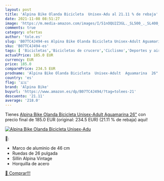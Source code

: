 ```yaml
---
layout: post
title: 'Alpina Bike Olanda Bicicleta  Unisex-Adu al 21.11 % de rebaja'
date: 2021-11-08 08:51:27
image: 'https://m.media-amazon.com/images/I/51nOQU2Z3GL._SL500_._SL400_.jpg'
comments: true
category: ofertas
author: 'tole.es'
slug: 'B07TC4J494-es Alpina Bike Olanda Bicicleta Unisex-Adult Aguamarina 26"'
sku: 'B07TC4J494-es'
tags: [ 'Bicicletas','Bicicletas de crucero','Ciclismo','Deportes y aire libre','Ropa y equipo para deportes','alpina bike','bicicleta', ]
actualPrice: 185.0 EUR
currency: EUR
price: 185.0
comparePrice: 234.5 EUR
prodname: 'Alpina Bike Olanda Bicicleta  Unisex-Adult  Aguamarina  26"'
country: 'es'
flag: '🇪🇸'
brand: 'Alpina Bike'
buyurl: 'https://www.amazon.es/dp/B07TC4J494/?tag=tolees-21'
descuento: '21.11'
average: '218.0'
---
```


Tienes [Alpina Bike Olanda Bicicleta  Unisex-Adult  Aguamarina  26"](https://www.amazon.es/dp/B07TC4J494/?tag=tolees-21) con precio final de  185.0 EUR (original: 234.5 EUR) (21.11 %  de rebaja) aqui!

[![Alpina Bike Olanda Bicicleta  Unisex-Adu](https://m.media-amazon.com/images/I/51nOQU2Z3GL._SL500_._SL400_.jpg)](https://www.amazon.es/dp/B07TC4J494/?tag=tolees-21)

🔎:

- Marco de aluminio de 46 cm
- Ruedas de 26 pulgada
- Sillín Alpina Vintage
- Horquilla de acero

[🛒 Comprar!!!](https://www.amazon.es/dp/B07TC4J494/?tag=tolees-21)
